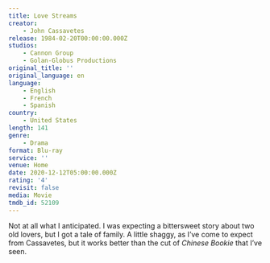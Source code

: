 ```yaml
---
title: Love Streams
creator:
    - John Cassavetes
release: 1984-02-20T00:00:00.000Z
studios:
    - Cannon Group
    - Golan-Globus Productions
original_title: ''
original_language: en
language:
    - English
    - French
    - Spanish
country:
    - United States
length: 141
genre:
    - Drama
format: Blu-ray
service: ''
venue: Home
date: 2020-12-12T05:00:00.000Z
rating: '4'
revisit: false
media: Movie
tmdb_id: 52109
---
```


Not at all what I anticipated. I was expecting a bittersweet story about two old lovers, but I got a tale of family. A little shaggy, as I’ve come to expect from Cassavetes, but it works better than the cut of <i>Chinese Bookie</i> that I’ve seen.
